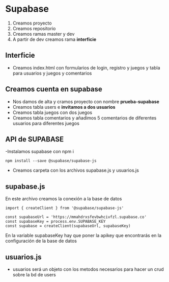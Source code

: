 # Supabase
1. Creamos proyecto
2. Creamos repositorio
3. Creamos ramas master y dev
4. A partir de dev creamos rama **interficie**

## Interficie
- Creamos index.html con formularios de login, registro y juegos  y tabla para usuarios y juegos y comentarios

## Creamos cuenta en supabase
- Nos damos de alta y cramos proyecto con nombre **prueba-supabase**
- Creamos tabla users e **invitamos a dos usuarios**
- Creamos tabla juegos con dos juegos
- Creamos tabla comentarios y añadimos 5 comentarios de diferentes usuarios para diferentes juegos

## API de SUPABASE
-Instalamos supabase con npm i 
```
npm install --save @supabase/supabase-js

```
- Creamos carpeta con los archivos supabase.js y usuarios.js
## supabase.js
En este archivo creamos la conexión a la base de datos
```
import { createClient } from '@supabase/supabase-js'

const supabaseUrl = 'https://mmahdrxsfevbwhcivfzl.supabase.co'
const supabaseKey = process.env.SUPABASE_KEY
const supabase = createClient(supabaseUrl, supabaseKey)
```
En la variable supabaseKey hay que poner la apikey que encontrarás en la configuración de la base de datos

## usuarios.js
- usuarios será un objeto con los metodos necesarios para hacer un crud sobre la bd de users
